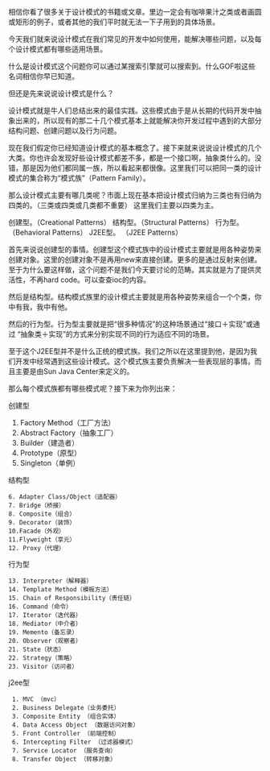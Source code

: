 
相信你看了很多关于设计模式的书籍或文章。里边一定会有咖啡果汁之类或者画圆或矩形的例子，或者其他的我们平时就无法一下子用到的具体场景。
       
今天我们就来说设计模式在我们常见的开发中如何使用，能解决哪些问题，以及每个设计模式都有哪些适用场景。
       
什么是设计模式这个问题你可以通过某搜索引擎就可以搜索到。什么GOF啦这些名词相信你早已知道。
       
但还是先来说说设计模式是什么？
       
设计模式就是牛人们总结出来的最佳实践。这些模式由于是从长期的代码开发中抽象出来的，所以现有的那二十几个模式基本上就能解决你开发过程中遇到的大部分结构问题、创建问题以及行为问题。
       
现在我们假定你已经知道设计模式的基本概念了。接下来就来说说设计模式的几个大类。你也许会发现好些设计模式都差不多，都是一个接口啊，抽象类什么的。没错，那是因为他们都同属一族，所以看起来都很像。这里我们可以把同一类的设计模式的集合称为“模式族”（Pattern Family）。
       
那么设计模式主要有哪几类呢？市面上现在基本把设计模式归纳为三类也有归纳为四类的。（三类或四类或几类都不重要）
这里我们主要以四类为主。
        
   
创建型。（Creational Patterns）
结构型。（Structural Patterns） 
行为型。（Behavioral Patterns）
J2EE型。 （J2EE Patterns）


首先来说说创建型的事情。创建型这个模式族中的设计模式主要就是用各种姿势来创建对象。这里的创建对象不是再用new来直接创建。更多的是通过反射来创建。至于为什么要这样做，这个问题不是我们今天要讨论的范畴。其实就是为了提供灵活性，不再hard code。可以查查ioc的内容。

然后是结构型。结构模式族里的设计模式主要就是用各种姿势来组合一个个类，你中有我，我中有他。

然后的行为型。行为型主要就是把“很多种情况”的这种场景通过“接口＋实现”或通过 “抽象类＋实现”的方式来分别实现不同的行为适应不同的场景。

至于这个J2EE型并不是什么正统的模式族。我们之所以在这里提到他，是因为我们开发中经常遇到这些设计模式。这个模式族主要负责解决一些表现层的事情。而且主要是由Sun Java Center来定义的。



那么每个模式族都有哪些模式呢？接下来为你列出来：

创建型

   1. Factory Method（工厂方法）	
   2. Abstract Factory（抽象工厂）	
   3. Builder（建造者）	
   4. Prototype（原型）	
   5. Singleton（单例）	
   
结构型

    6. Adapter Class/Object（适配器）
    7. Bridge（桥接）	
    8. Composite（组合）	
    9. Decorator（装饰）	
    10.Facade（外观）
    11.Flyweight（享元）	
    12. Proxy（代理）	
    
行为型	

    13. Interpreter（解释器）	
    14. Template Method（模板方法）	
    15. Chain of Responsibility（责任链）	
    16. Command（命令）	
    17. Iterator（迭代器）	
    18. Mediator（中介者）
    19. Memento（备忘录）	
    20. Observer（观察者）	
    21. State（状态）
    22. Strategy（策略）	
    23. Visitor（访问者）	
    
j2ee型	

     1. MVC （mvc）	
     2. Business Delegate（业务委托）	
     3. Composite Entity （组合实体）
     4. Data Access Object （数据访问对象）
     5. Front Controller （前端控制）
     6. Intercepting Filter （过滤器模式）
     7. Service Locator （服务查询）
     8. Transfer Object （转移对象）
​
